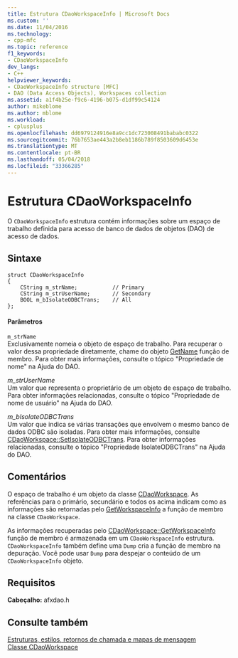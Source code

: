 ```yaml
---
title: Estrutura CDaoWorkspaceInfo | Microsoft Docs
ms.custom: ''
ms.date: 11/04/2016
ms.technology:
- cpp-mfc
ms.topic: reference
f1_keywords:
- CDaoWorkspaceInfo
dev_langs:
- C++
helpviewer_keywords:
- CDaoWorkspaceInfo structure [MFC]
- DAO (Data Access Objects), Workspaces collection
ms.assetid: a1f4b25e-f9c6-4196-b075-d1df99c54124
author: mikeblome
ms.author: mblome
ms.workload:
- cplusplus
ms.openlocfilehash: dd6979124916e8a9cc1dc723008491bababc0322
ms.sourcegitcommit: 76b7653ae443a2b8eb1186b789f8503609d6453e
ms.translationtype: MT
ms.contentlocale: pt-BR
ms.lasthandoff: 05/04/2018
ms.locfileid: "33366285"
---
```

# <a name="cdaoworkspaceinfo-structure"></a>Estrutura CDaoWorkspaceInfo
O `CDaoWorkspaceInfo` estrutura contém informações sobre um espaço de trabalho definida para acesso de banco de dados de objetos (DAO) de acesso de dados.  
  
## <a name="syntax"></a>Sintaxe  
  
```  
struct CDaoWorkspaceInfo  
{  
    CString m_strName;           // Primary  
    CString m_strUserName;       // Secondary  
    BOOL m_bIsolateODBCTrans;    // All  
};  
```  
  
#### <a name="parameters"></a>Parâmetros  
 `m_strName`  
 Exclusivamente nomeia o objeto de espaço de trabalho. Para recuperar o valor dessa propriedade diretamente, chame do objeto [GetName](../../mfc/reference/cdaoquerydef-class.md#getname) função de membro. Para obter mais informações, consulte o tópico "Propriedade de nome" na Ajuda do DAO.  
  
 *m_strUserName*  
 Um valor que representa o proprietário de um objeto de espaço de trabalho. Para obter informações relacionadas, consulte o tópico "Propriedade de nome de usuário" na Ajuda do DAO.  
  
 *m_bIsolateODBCTrans*  
 Um valor que indica se várias transações que envolvem o mesmo banco de dados ODBC são isoladas. Para obter mais informações, consulte [CDaoWorkspace::SetIsolateODBCTrans](../../mfc/reference/cdaoworkspace-class.md#setisolateodbctrans). Para obter informações relacionadas, consulte o tópico "Propriedade IsolateODBCTrans" na Ajuda do DAO.  
  
## <a name="remarks"></a>Comentários  
 O espaço de trabalho é um objeto da classe [CDaoWorkspace](../../mfc/reference/cdaoworkspace-class.md). As referências para o primário, secundário e todos os acima indicam como as informações são retornadas pelo [GetWorkspaceInfo](../../mfc/reference/cdaoworkspace-class.md#getworkspaceinfo) a função de membro na classe `CDaoWorkspace`.  
  
 As informações recuperadas pelo [CDaoWorkspace::GetWorkspaceInfo](../../mfc/reference/cdaoworkspace-class.md#getworkspaceinfo) função de membro é armazenada em um `CDaoWorkspaceInfo` estrutura. `CDaoWorkspaceInfo` também define uma `Dump` cria a função de membro na depuração. Você pode usar `Dump` para despejar o conteúdo de um `CDaoWorkspaceInfo` objeto.  
  
## <a name="requirements"></a>Requisitos  
 **Cabeçalho:** afxdao.h  
  
## <a name="see-also"></a>Consulte também  
 [Estruturas, estilos, retornos de chamada e mapas de mensagem](../../mfc/reference/structures-styles-callbacks-and-message-maps.md)   
 [Classe CDaoWorkspace](../../mfc/reference/cdaoworkspace-class.md)
